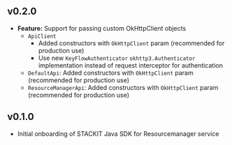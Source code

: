 ## v0.2.0
- **Feature:** Support for passing custom OkHttpClient objects
  - `ApiClient`
    - Added constructors with `OkHttpClient` param (recommended for production use)
    - Use new `KeyFlowAuthenticator` `okhttp3.Authenticator` implementation instead of request interceptor for authentication
  - `DefaultApi`: Added constructors with `OkHttpClient` param (recommended for production use)
  - `ResourceManagerApi`: Added constructors with `OkHttpClient` param (recommended for production use)

## v0.1.0
- Initial onboarding of STACKIT Java SDK for Resourcemanager service
